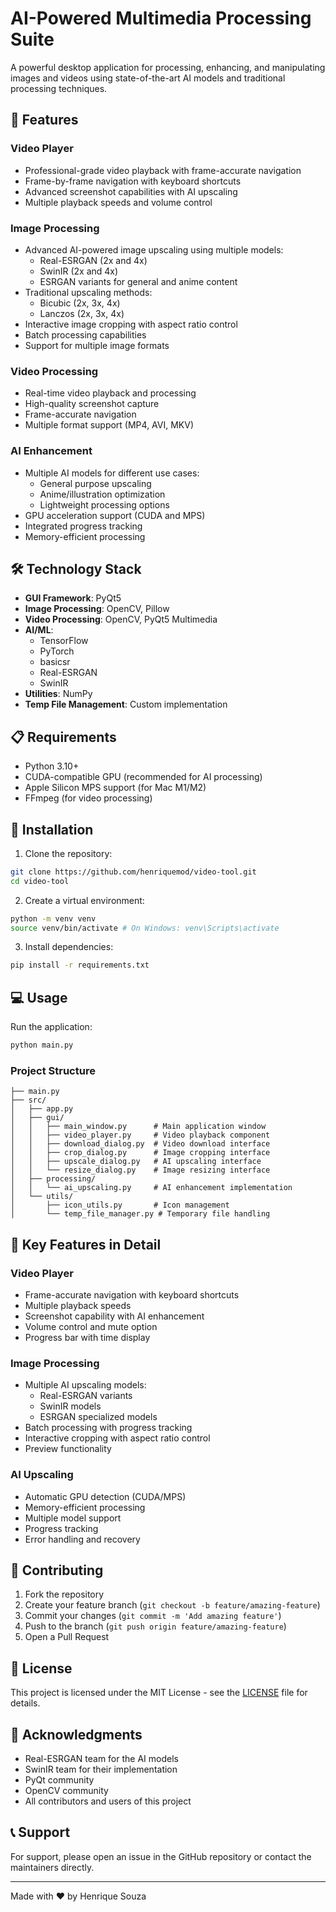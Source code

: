 # AI-Powered Multimedia Processing Suite

A powerful desktop application for processing, enhancing, and manipulating images and videos using state-of-the-art AI models and traditional processing techniques.

## 🌟 Features

### Video Player
- Professional-grade video playback with frame-accurate navigation
- Frame-by-frame navigation with keyboard shortcuts
- Advanced screenshot capabilities with AI upscaling
- Multiple playback speeds and volume control

### Image Processing
- Advanced AI-powered image upscaling using multiple models:
  - Real-ESRGAN (2x and 4x)
  - SwinIR (2x and 4x)
  - ESRGAN variants for general and anime content
- Traditional upscaling methods:
  - Bicubic (2x, 3x, 4x)
  - Lanczos (2x, 3x, 4x)
- Interactive image cropping with aspect ratio control
- Batch processing capabilities
- Support for multiple image formats

### Video Processing
- Real-time video playback and processing
- High-quality screenshot capture
- Frame-accurate navigation
- Multiple format support (MP4, AVI, MKV)

### AI Enhancement
- Multiple AI models for different use cases:
  - General purpose upscaling
  - Anime/illustration optimization
  - Lightweight processing options
- GPU acceleration support (CUDA and MPS)
- Integrated progress tracking
- Memory-efficient processing

## 🛠️ Technology Stack

- **GUI Framework**: PyQt5
- **Image Processing**: OpenCV, Pillow
- **Video Processing**: OpenCV, PyQt5 Multimedia
- **AI/ML**: 
  - TensorFlow
  - PyTorch
  - basicsr
  - Real-ESRGAN
  - SwinIR
- **Utilities**: NumPy
- **Temp File Management**: Custom implementation

## 📋 Requirements

- Python 3.10+
- CUDA-compatible GPU (recommended for AI processing)
- Apple Silicon MPS support (for Mac M1/M2)
- FFmpeg (for video processing)

## 🚀 Installation

1. Clone the repository: 
```bash
git clone https://github.com/henriquemod/video-tool.git
cd video-tool
```

2. Create a virtual environment:
```bash
python -m venv venv
source venv/bin/activate # On Windows: venv\Scripts\activate
```

3. Install dependencies:
```bash
pip install -r requirements.txt
```

## 💻 Usage

Run the application:
```bash
python main.py
```

### Project Structure

```
├── main.py
├── src/
│   ├── app.py
│   ├── gui/
│   │   ├── main_window.py      # Main application window
│   │   ├── video_player.py     # Video playback component
│   │   ├── download_dialog.py  # Video download interface
│   │   ├── crop_dialog.py      # Image cropping interface
│   │   ├── upscale_dialog.py   # AI upscaling interface
│   │   └── resize_dialog.py    # Image resizing interface
│   ├── processing/
│   │   └── ai_upscaling.py     # AI enhancement implementation
│   └── utils/
│       ├── icon_utils.py       # Icon management
│       └── temp_file_manager.py # Temporary file handling
```

## 🔧 Key Features in Detail

### Video Player
- Frame-accurate navigation with keyboard shortcuts
- Multiple playback speeds
- Screenshot capability with AI enhancement
- Volume control and mute option
- Progress bar with time display

### Image Processing
- Multiple AI upscaling models:
  - Real-ESRGAN variants
  - SwinIR models
  - ESRGAN specialized models
- Batch processing with progress tracking
- Interactive cropping with aspect ratio control
- Preview functionality

### AI Upscaling
- Automatic GPU detection (CUDA/MPS)
- Memory-efficient processing
- Multiple model support
- Progress tracking
- Error handling and recovery

## 🤝 Contributing

1. Fork the repository
2. Create your feature branch (`git checkout -b feature/amazing-feature`)
3. Commit your changes (`git commit -m 'Add amazing feature'`)
4. Push to the branch (`git push origin feature/amazing-feature`)
5. Open a Pull Request

## 📝 License

This project is licensed under the MIT License - see the [LICENSE](LICENSE) file for details.

## 🙏 Acknowledgments

- Real-ESRGAN team for the AI models
- SwinIR team for their implementation
- PyQt community
- OpenCV community
- All contributors and users of this project

## 📞 Support

For support, please open an issue in the GitHub repository or contact the maintainers directly.

---

Made with ❤️ by Henrique Souza